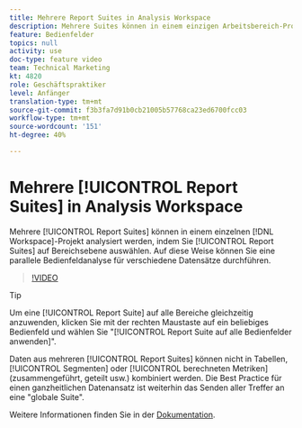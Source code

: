 ```yaml
---
title: Mehrere Report Suites in Analysis Workspace
description: Mehrere Suites können in einem einzigen Arbeitsbereich-Projekt analysiert werden, indem Report Suites auf Bedienfeldebene ausgewählt werden. Auf diese Weise können Sie eine parallele Bedienfeldanalyse für verschiedene Datensätze durchführen.
feature: Bedienfelder
topics: null
activity: use
doc-type: feature video
team: Technical Marketing
kt: 4820
role: Geschäftspraktiker
level: Anfänger
translation-type: tm+mt
source-git-commit: f3b3fa7d91b0cb21005b57768ca23ed6700fcc03
workflow-type: tm+mt
source-wordcount: '151'
ht-degree: 40%

---
```



# Mehrere [!UICONTROL Report Suites] in Analysis Workspace

Mehrere [!UICONTROL Report Suites] können in einem einzelnen [!DNL Workspace]-Projekt analysiert werden, indem Sie [!UICONTROL Report Suites] auf Bereichsebene auswählen. Auf diese Weise können Sie eine parallele Bedienfeldanalyse für verschiedene Datensätze durchführen.

>[!VIDEO](https://video.tv.adobe.com/v/32843/?quality=12)

>[!TIP]
>
> Um eine [!UICONTROL Report Suite] auf alle Bereiche gleichzeitig anzuwenden, klicken Sie mit der rechten Maustaste auf ein beliebiges Bedienfeld und wählen Sie &quot;[!UICONTROL Report Suite auf alle Bedienfelder anwenden]&quot;.

Daten aus mehreren [!UICONTROL Report Suites] können nicht in Tabellen, [!UICONTROL Segmenten] oder [!UICONTROL berechneten Metriken] (zusammengeführt, geteilt usw.) kombiniert werden. Die Best Practice für einen ganzheitlichen Datenansatz ist weiterhin das Senden aller Treffer an eine &quot;globale Suite&quot;.

Weitere Informationen finden Sie in der [Dokumentation](https://docs.adobe.com/content/help/de-DE/analytics/analyze/analysis-workspace/build-workspace-project/multiple-report-suites.html).
